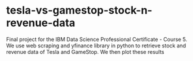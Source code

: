 # tesla-vs-gamestop-stock-n-revenue-data
Final project for the IBM Data Science Professional Certificate - Course 5. We use web scraping and yfinance library in python to retrieve stock and revenue data of Tesla and GameStop. We then plot these results

